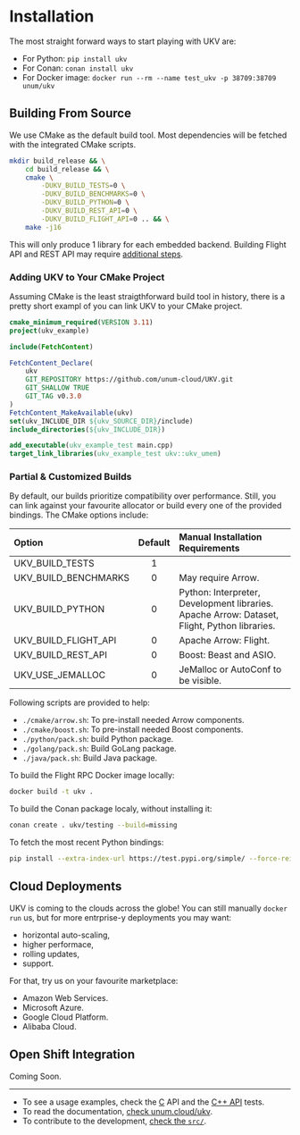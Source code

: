 # Installation

The most straight forward ways to start playing with UKV are:

* For Python: `pip install ukv`
* For Conan: `conan install ukv`
* For Docker image: `docker run --rm --name test_ukv -p 38709:38709 unum/ukv`

## Building From Source

We use CMake as the default build tool.
Most dependencies will be fetched with the integrated CMake scripts.

```sh
mkdir build_release && \
    cd build_release && \
    cmake \
        -DUKV_BUILD_TESTS=0 \
        -DUKV_BUILD_BENCHMARKS=0 \
        -DUKV_BUILD_PYTHON=0 \
        -DUKV_BUILD_REST_API=0 \
        -DUKV_BUILD_FLIGHT_API=0 .. && \
    make -j16
```

This will only produce 1 library for each embedded backend.
Building Flight API and REST API may require [additional steps](#partial).

### Adding UKV to Your CMake Project

Assuming CMake is the least straigthforward build tool in history, there is a pretty short exampl of you can link UKV to your CMake project.

```cmake
cmake_minimum_required(VERSION 3.11)
project(ukv_example)

include(FetchContent)

FetchContent_Declare(
    ukv
    GIT_REPOSITORY https://github.com/unum-cloud/UKV.git
    GIT_SHALLOW TRUE
    GIT_TAG v0.3.0
)
FetchContent_MakeAvailable(ukv)
set(ukv_INCLUDE_DIR ${ukv_SOURCE_DIR}/include)
include_directories(${ukv_INCLUDE_DIR})

add_executable(ukv_example_test main.cpp)
target_link_libraries(ukv_example_test ukv::ukv_umem)
```

### Partial & Customized Builds

By default, our builds prioritize compatibility over performance.
Still, you can link against your favourite allocator or build every one of the provided bindings.
The CMake options include:

| Option               | Default | Manual Installation Requirements                                                             |
| :------------------- | :-----: | :------------------------------------------------------------------------------------------- |
| UKV_BUILD_TESTS      |    1    |                                                                                              |
| UKV_BUILD_BENCHMARKS |    0    | May require Arrow.                                                                           |
| UKV_BUILD_PYTHON     |    0    | Python: Interpreter, Development libraries. Apache Arrow: Dataset, Flight, Python libraries. |
| UKV_BUILD_FLIGHT_API |    0    | Apache Arrow: Flight.                                                                        |
| UKV_BUILD_REST_API   |    0    | Boost: Beast and ASIO.                                                                       |
| UKV_USE_JEMALLOC     |    0    | JeMalloc or AutoConf to be visible.                                                          |

Following scripts are provided to help:

* `./cmake/arrow.sh`: To pre-install needed Arrow components.
* `./cmake/boost.sh`: To pre-install needed Boost components.
* `./python/pack.sh`: build Python package.
* `./golang/pack.sh`: Build GoLang package.
* `./java/pack.sh`: Build Java package.

To build the Flight RPC Docker image locally:

```sh
docker build -t ukv .
```

To build the Conan package localy, without installing it:

```sh
conan create . ukv/testing --build=missing
```

To fetch the most recent Python bindings:

```sh
pip install --extra-index-url https://test.pypi.org/simple/ --force-reinstall ukv
```

## Cloud Deployments

UKV is coming to the clouds across the globe!
You can still manually `docker run` us, but for more entrprise-y deployments you may want:

* horizontal auto-scaling,
* higher performace,
* rolling updates,
* support.

For that, try us on your favourite marketplace:

* Amazon Web Services.
* Microsoft Azure.
* Google Cloud Platform.
* Alibaba Cloud.

## Open Shift Integration

Coming Soon.

---

* To see a usage examples, check the [C][c-example] API and the [C++ API](cpp-example) tests.
* To read the documentation, [check unum.cloud/ukv](https://unum.cloud/UKV).
* To contribute to the development, [check the `src/`](https://github.com/unum-cloud/UKV/blob/main/src).

[c-example]: https://github.com/unum-cloud/UKV/blob/main/tests/compilation.cpp
[cpp-example]: https://github.com/unum-cloud/UKV/blob/main/tests/compilation.cpp
